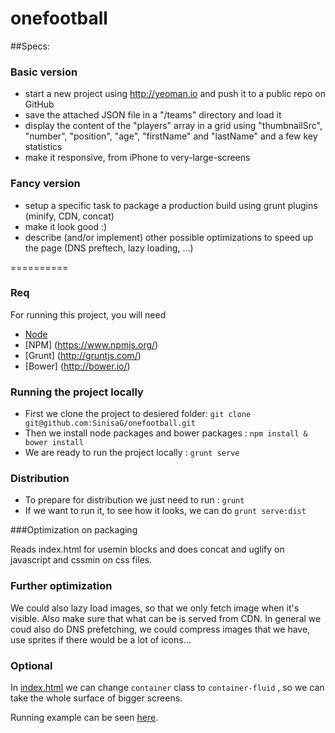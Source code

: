 onefootball
==========
##Specs:

### Basic version
 - start a new project using http://yeoman.io and push it to a public repo on GitHub
 - save the attached JSON file in a "/teams" directory and load it
 - display the content of the "players" array in a grid using "thumbnailSrc", "number", "position", "age", "firstName" and "lastName" and a few key statistics
 - make it responsive, from iPhone to very-large-screens

### Fancy version
 - setup a specific task to package a production build using grunt plugins (minify, CDN, concat)
 - make it look good :)
 - describe (and/or implement) other possible optimizations to speed up the page (DNS preftech, lazy loading, ...)

==========

### Req

For running this project, you will need

 - [Node](http://nodejs.org/)
 - [NPM] (https://www.npmjs.org/)
 - [Grunt] (http://gruntjs.com/)
 - [Bower] (http://bower.io/)

### Running the project locally

 - First we clone the project to desiered folder: ``` git clone git@github.com:SinisaG/onefootball.git ```
 - Then we install node packages and bower packages : ```npm install & bower install```
 - We are ready to run the project locally : ```grunt serve```	
 
### Distribution
 
 - To prepare for distribution we just need to run : ``` grunt ```
 - If we want to run it, to see how it looks, we can do ``` grunt serve:dist ```

###Optimization on packaging

Reads index.html for usemin blocks and does concat and uglify on javascript and cssmin on css files.

### Further optimization

We could also lazy load images, so that we only fetch image when it's visible.
Also make sure that what can be is served from CDN. 
In general we coud also do DNS prefetching, we could compress images that we have, use sprites if there would be a lot of icons...

### Optional 

In [index.html](app/index.html#L27-28) we can change ```container``` class to ```container-fluid``` , so we can take the whole surface of bigger screens.

Running example can be seen [here](http://siki.si:9000). 
